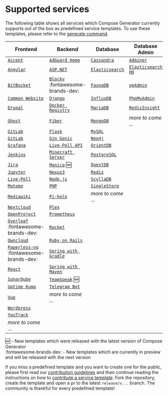 # Supported services

The following table shows all services which Compose Generator currently supports out of the box as predefined service templates. To use these templates, please refer to the [generate command](../usage/generate).

| Frontend                                                                                                                                                        | Backend                                                                                                                                                              | Database                                                                                                                                                      | Database Admin                                                                                                                                                   |
| --------------------------------------------------------------------------------------------------------------------------------------------------------------- | -------------------------------------------------------------------------------------------------------------------------------------------------------------------- | ------------------------------------------------------------------------------------------------------------------------------------------------------------- | ---------------------------------------------------------------------------------------------------------------------------------------------------------------- |
| [`Accent`](https://github.com/compose-generator/compose-generator/tree/release/v1.6.x/predefined-services/frontend/accent)                                      | [`AdGuard Home`](https://github.com/compose-generator/compose-generator/tree/release/v1.6.x/predefined-services/backend/adguard-home)                                | [`Cassandra`](https://github.com/compose-generator/compose-generator/tree/release/v1.6.x/predefined-services/database/cassandra)                              | [`Adminer`](https://github.com/compose-generator/compose-generator/tree/release/v1.6.x/predefined-services/db-admin/adminer)                                     |
| [`Angular`](https://github.com/compose-generator/compose-generator/tree/release/v1.6.x/predefined-services/frontend/angular)                                    | [`ASP.NET`](https://github.com/compose-generator/compose-generator/tree/release/v1.6.x/predefined-services/backend/aspnet)                                           | [`Elasticsearch`](https://github.com/compose-generator/compose-generator/tree/release/v1.6.x/predefined-services/database/elasticsearch)                      | [`Elasticsearch HQ`](https://github.com/compose-generator/compose-generator/tree/release/v1.6.x/predefined-services/db-admin/elasticsearch-hq)                   |
| [`BitBucket`](https://github.com/compose-generator/compose-generator/tree/release/v1.6.x/predefined-services/frontend/bitbucket)                                | [`Blocky`](https://github.com/compose-generator/compose-generator/tree/release/v1.6.x/predefined-services/backend/blocky) :fontawesome-brands-dev:                   | [`FaunaDB`](https://github.com/compose-generator/compose-generator/tree/release/v1.6.x/predefined-services/database/faunadb)                                  | [`pgAdmin`](https://github.com/compose-generator/compose-generator/tree/release/v1.6.x/predefined-services/db-admin/pgadmin)                                     |
| [`Common Website`](https://github.com/compose-generator/compose-generator/tree/release/v1.6.x/predefined-services/frontend/common-website)                      | [`Django`](https://github.com/compose-generator/compose-generator/tree/release/v1.6.x/predefined-services/backend/django)                                            | [`InfluxDB`](https://github.com/compose-generator/compose-generator/tree/release/v1.6.x/predefined-services/database/influxdb)                                | [`PhpMyAdmin`](https://github.com/compose-generator/compose-generator/tree/release/v1.6.x/predefined-services/db-admin/phpmyadmin)                               |
| [`Drupal`](https://github.com/compose-generator/compose-generator/tree/release/v1.6.x/predefined-services/frontend/drupal)                                      | [`Docker Registry`](https://github.com/compose-generator/compose-generator/tree/release/v1.6.x/predefined-services/backend/docker-registry)                          | [`MariaDB`](https://github.com/compose-generator/compose-generator/tree/release/v1.6.x/predefined-services/database/mariadb)                                  | [`RedisInsight`](https://github.com/compose-generator/compose-generator/tree/release/v1.6.x/predefined-services/db-admin/redis-insight)                          |
| [`Ghost`](https://github.com/compose-generator/compose-generator/tree/release/v1.6.x/predefined-services/frontend/ghost)                                        | [`Fiber`](https://github.com/compose-generator/compose-generator/tree/release/v1.6.x/predefined-services/backend/fiber)                                              | [`MongoDB`](https://github.com/compose-generator/compose-generator/tree/release/v1.6.x/predefined-services/database/mongodb)                                  | *more to come ...*                                                                                                                                               |
| [`GitLab`](https://github.com/compose-generator/compose-generator/tree/release/v1.6.x/predefined-services/frontend/gitlab)                                      | [`Flask`](https://github.com/compose-generator/compose-generator/tree/release/v1.6.x/predefined-services/backend/flask)                                              | [`MySQL`](https://github.com/compose-generator/compose-generator/tree/release/v1.6.x/predefined-services/database/mysql)                                      |                                                                                                                                                                  |
| [`GitLab`](https://github.com/compose-generator/compose-generator/tree/release/v1.6.x/predefined-services/frontend/gitlab)                                      | [`Gin Gonic`](https://github.com/compose-generator/compose-generator/tree/release/v1.6.x/predefined-services/backend/gin)                                            | [`Neo4j`](https://github.com/compose-generator/compose-generator/tree/release/v1.6.x/predefined-services/database/neo4j)                                      |                                                                                                                                                                  |
| [`Grafana`](https://github.com/compose-generator/compose-generator/tree/release/v1.6.x/predefined-services/frontend/grafana)                                    | [`Live-Poll API`](https://github.com/compose-generator/compose-generator/tree/release/v1.6.x/predefined-services/backend/live-poll-api)                              | [`OrientDB`](https://github.com/compose-generator/compose-generator/tree/release/v1.6.x/predefined-services/database/orientdb)                                |                                                                                                                                                                  |
| [`Jenkins`](https://github.com/compose-generator/compose-generator/tree/release/v1.6.x/predefined-services/frontend/jenkins)                                    | [`Minecraft Server`](https://github.com/compose-generator/compose-generator/tree/release/v1.6.x/predefined-services/backend/minecraft-server)                        | [`PostgreSQL`](https://github.com/compose-generator/compose-generator/tree/release/v1.6.x/predefined-services/database/postgres)                              |                                                                                                                                                                  |
| [`Jira`](https://github.com/compose-generator/compose-generator/tree/release/v1.6.x/predefined-services/frontend/jira)                                          | [`Monica`](https://github.com/compose-generator/compose-generator/tree/release/v1.6.x/predefined-services/backend/monica) :new:                                      | [`QuestDB`](https://github.com/compose-generator/compose-generator/tree/release/v1.6.x/predefined-services/database/questdb)                                  |                                                                                                                                                                  |
| [`Jupyter`](https://github.com/compose-generator/compose-generator/tree/release/v1.6.x/predefined-services/frontend/jupyter)                                    | [`Nexus3`](https://github.com/compose-generator/compose-generator/tree/release/v1.6.x/predefined-services/backend/nexus)                                             | [`Redis`](https://github.com/compose-generator/compose-generator/tree/release/v1.6.x/predefined-services/database/redis)                                      |                                                                                                                                                                  |
| [`Live-Poll`](https://github.com/compose-generator/compose-generator/tree/release/v1.6.x/predefined-services/frontend/live-poll)                                | [`Node.js`](https://github.com/compose-generator/compose-generator/tree/release/v1.6.x/predefined-services/backend/node)                                             | [`ScyllaDB`](https://github.com/compose-generator/compose-generator/tree/release/v1.6.x/predefined-services/database/scylladb)                                |                                                                                                                                                                  |
| [`Matomo`](https://github.com/compose-generator/compose-generator/tree/release/v1.6.x/predefined-services/frontend/matomo)                                      | [`PHP`](https://github.com/compose-generator/compose-generator/tree/release/v1.6.x/predefined-services/backend/php)                                                  | [`SingleStore`](https://github.com/compose-generator/compose-generator/tree/release/v1.6.x/predefined-services/database/singlestore)                          |                                                                                                                                                                  |
| [`Mediawiki`](https://github.com/compose-generator/compose-generator/tree/release/v1.6.x/predefined-services/frontend/mediawiki)                                | [`Pi-hole`](https://github.com/compose-generator/compose-generator/tree/release/v1.6.x/predefined-services/backend/pi-hole)                                          | *more to come ...*                                                                                                                                            |                                                                                                                                                                  |
| [`Nextcloud`](https://github.com/compose-generator/compose-generator/tree/release/v1.6.x/predefined-services/frontend/nextcloud)                                | [`Plex`](https://github.com/compose-generator/compose-generator/tree/release/v1.6.x/predefined-services/backend/plex)                                                |                                                                                                                                                               |                                                                                                                                                                  |
| [`OpenProject`](https://github.com/compose-generator/compose-generator/tree/release/v1.6.x/predefined-services/frontend/openproject)                            | [`Prometheus`](https://github.com/compose-generator/compose-generator/tree/release/v1.6.x/predefined-services/backend/prometheus)                                    |                                                                                                                                                               |                                                                                                                                                                  |
| [`Overleaf`](https://github.com/compose-generator/compose-generator/tree/release/v1.6.x/predefined-services/frontend/overleaf) :fontawesome-brands-dev:         | [`Rocket`](https://github.com/compose-generator/compose-generator/tree/release/v1.6.x/predefined-services/backend/rocket)                                            |                                                                                                                                                               |                                                                                                                                                                  |
| [`Owncloud`](https://github.com/compose-generator/compose-generator/tree/release/v1.6.x/predefined-services/frontend/owncloud)                                  | [`Ruby on Rails`](https://github.com/compose-generator/compose-generator/tree/release/v1.6.x/predefined-services/backend/rails)                                      |                                                                                                                                                               |                                                                                                                                                                  |
| [`Paperless-ng`](https://github.com/compose-generator/compose-generator/tree/release/v1.6.x/predefined-services/frontend/paperless-ng) :fontawesome-brands-dev: | [`Spring with Gradle`](https://github.com/compose-generator/compose-generator/tree/release/v1.6.x/predefined-services/backend/spring-gradle)                         |                                                                                                                                                               |                                                                                                                                                                  |
| [`React`](https://github.com/compose-generator/compose-generator/tree/release/v1.6.x/predefined-services/frontend/react)                                        | [`Spring with Maven`](https://github.com/compose-generator/compose-generator/tree/release/v1.6.x/predefined-services/backend/spring-maven)                           |                                                                                                                                                               |                                                                                                                                                                  |
| [`SonarQube`](https://github.com/compose-generator/compose-generator/tree/release/v1.6.x/predefined-services/frontend/sonarqube)                                | [`TeamSpeak`](https://github.com/compose-generator/compose-generator/tree/release/v1.6.x/predefined-services/backend/teamspeak) :new:                                |                                                                                                                                                               |                                                                                                                                                                  |
| [`Uptime Kuma`](https://github.com/compose-generator/compose-generator/tree/release/v1.6.x/predefined-services/frontend/uptime-kuma)                            | [`Telegram Bot`](https://github.com/compose-generator/compose-generator/tree/release/v1.6.x/predefined-services/backend/telegram-bot)                                |                                                                                                                                                               |                                                                                                                                                                  |
| [`Vue`](https://github.com/compose-generator/compose-generator/tree/release/v1.6.x/predefined-services/frontend/vue)                                            | *more to come ...*                                                                                                                                                   |                                                                                                                                                               |                                                                                                                                                                  |
| [`Wordpress`](https://github.com/compose-generator/compose-generator/tree/release/v1.6.x/predefined-services/frontend/wordpress)                                |                                                                                                                                                                      |                                                                                                                                                               |                                                                                                                                                                  |
| [`YouTrack`](https://github.com/compose-generator/compose-generator/tree/release/v1.6.x/predefined-services/frontend/youtrack)                                  |                                                                                                                                                                      |                                                                                                                                                               |                                                                                                                                                                  |
| *more to come ...*                                                                                                                                              |                                                                                                                                                                      |                                                                                                                                                               |                                                                                                                                                                  |

:new: - New templates which were released with the latest version of Compose Generator <br>
:fontawesome-brands-dev: - New templates which are currently in preview and will be released with the next version

If you miss a predefined template and you want to create one for the public, please first read our [contribution guidelines](../contributing) and then continue reading the instructions on how to [contribute a service template](https://github.com/compose-generator/compose-generator/blob/docs/supported-services-page/predefined-services/README.md). Fork the repository, create the template and open a pr to the latest `release/v...` branch. The community is thankful for every predefined template!